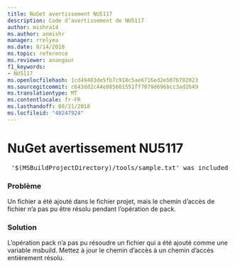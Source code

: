 ```yaml
---
title: NuGet avertissement NU5117
description: Code d’avertissement de NU5117
author: mishra14
ms.author: anmishr
manager: rrelyea
ms.date: 8/14/2018
ms.topic: reference
ms.reviewer: anangaur
f1_keywords:
- NU5117
ms.openlocfilehash: 1cd49483de5fb7c918c5ae6716ed2e507b782023
ms.sourcegitcommit: c643dd2c44e085601551ff7079d696bcc3ad2b49
ms.translationtype: MT
ms.contentlocale: fr-FR
ms.lasthandoff: 08/21/2018
ms.locfileid: "40247924"
---
```

# <a name="nuget-warning-nu5117"></a>NuGet avertissement NU5117
<pre> '$(MSBuildProjectDirectory)/tools/sample.txt' was included in the project but the path could not be resolved. Skipping...</pre>

### <a name="issue"></a>Problème

Un fichier a été ajouté dans le fichier projet, mais le chemin d’accès de fichier n’a pas pu être résolu pendant l’opération de pack.


### <a name="solution"></a>Solution

L’opération pack n’a pas pu résoudre un fichier qui a été ajouté comme une variable msbuild. Mettez à jour le chemin d’accès à un chemin d’accès entièrement résolu.

